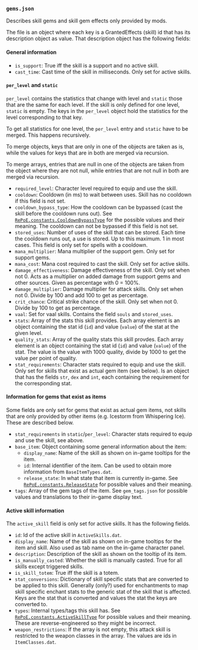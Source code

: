 ### `gems.json`

Describes skill gems and skill gem effects only provided by mods.

The file is an object where each key is a GrantedEffects (skill) id that has its
description object as value. That description object has the following fields:

#### General information

- `is_support`: True iff the skill is a support and no active skill.
- `cast_time`: Cast time of the skill in milliseconds. Only set for active skills.

#### `per_level` and `static`

`per_level` contains the statistics that change with level and `static` those that
are the same for each level. If the skill is only defined for one level, `static` is
empty. The keys in the `per_level` object hold the statistics for the level
corresponding to that key.

To get all statistics for one level, the `per_level` entry and `static`
have to be merged. This happens recursively.

To merge objects, keys that are only in one of the objects are taken as is, while the
values for keys that are in both are merged via recursion.

To merge arrays, entries that are null in one of the objects are taken from the object
where they are not null, while entries that are not null in both are merged via
recursion.

- `required_level`: Character level required to equip and use the skill.
- `cooldown`: Cooldown (in ms) to wait between uses. Skill has no cooldown if this field
  is not set.
- `cooldown_bypass_type`: How the cooldown can be bypassed (cast the skill before the
  cooldown runs out). See
  [`RePoE.constants.CooldownBypassType`](https://github.com/brather1ng/RePoE/blob/master/RePoE/constants.py#L133)
  for the possible values and their meaning. The cooldown can not be bypassed if this
  field is not set.
- `stored_uses`: Number of uses of the skill that can be stored. Each time the cooldown
  runs out, a use is stored. Up to this maximum. 1 in most cases. This field is only
  set for spells with a cooldown.
- `mana_multiplier`: Mana multiplier of the support gem. Only set for support gems.
- `mana_cost`: Mana cost required to cast the skill. Only set for active skills.
- `damage_effectiveness`: Damage effectiveness of the skill. Only set when not 0.
  Acts as a multiplier on added damage from support gems and other sources.
  Given as percentage with 0 = 100%.
- `damage_multiplier`: Damage multiplier for attack skills. Only set when not 0.
  Divide by 100 and add 100 to get as percentage.
- `crit_chance`: Critical strike chance of the skill. Only set when not 0.
  Divide by 100 to get as percentage.
- `vaal`: Set for vaal skills. Contains the field `souls` and `stored_uses`.
- `stats`: Array of the stats this skill provides. Each array element is an object
  containing the stat id (`id`) and value (`value`) of the stat at the given level.
- `quality_stats`: Array of the quality stats this skill provdes. Each array element 
  is an object containing the stat id (`id`) and value (`value`) of the stat. The
  value is the value with 1000 quality, divide by 1000 to get the value per
  point of quality.
- `stat_requirements`: Character stats required to equip and use the skill.
  Only set for skills that exist as actual gem item (see below).
  Is an object that has the fields `str`, `dex` and `int`, each containing the
  requirement for the corresponding stat.

#### Information for gems that exist as items

Some fields are only set for gems that exist as actual gem items, not skills that
are only provided by other items (e.g. Icestorm from Whispering Ice). These are
described below.

- `stat_requirements` in `static`/`per_level`: Character stats required to equip and
  use the skill, see above.
- `base_item`: Object containing some general information about the item:
  * `display_name`: Name of the skill as shown on in-game tooltips for the
    item.
  * `id`: Internal identifier of the item. Can be used to obtain more information
    from `BaseItemTypes.dat`.
  * `release_state`: In what state that item is currently in-game. See
    [`RePoE.constants.ReleaseState`](https://github.com/brather1ng/RePoE/blob/master/RePoE/constants.py#L146)
    for possible values and their meaning. 
- `tags`: Array of the gem tags of the item. See `gem_tags.json` for possible
  values and translations to their in-game display text.

#### Active skill information

The `active_skill` field is only set for active skills. It has the following fields.

- `id`: Id of the active skill in `ActiveSkills.dat`. 
- `display_name`: Name of the skill as shown on in-game tooltips for the item and
  skill. Also used as tab name on the in-game character panel.
- `description`: Description of the skill as shown on the tooltip of its item.
- `is_manually_casted`: Whether the skill is manually casted. True for all skills
  except triggered skills.
- `is_skill_totem`: True iff the skill is a totem.
- `stat_conversions`: Dictionary of skill specific stats that are converted to be
   applied to this skill. Generally (only?) used for enchantments to map skill
   specific enchant stats to the generic stat of the skill that is affected. Keys
   are the stat that is converted and values the stat the keys are converted to.
- `types`: Internal types/tags this skill has. See
   [`RePoE.constants.ActiveSkillType`](https://github.com/brather1ng/RePoE/blob/master/RePoE/constants.py#L5)
   for possible values and their meaning. These are reverse-engineered so they
   might be incorrect.
- `weapon_restrictions`: If the array is not empty, this attack skill is restricted
   to the weapon classes in the array. The values are ids in `ItemClasses.dat`.
